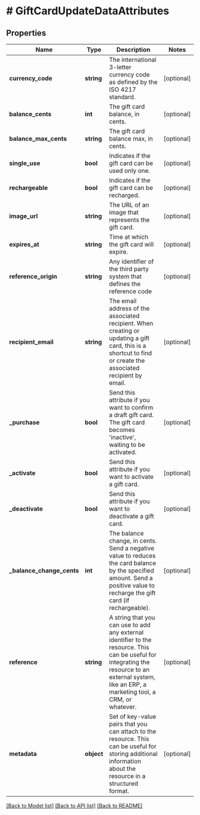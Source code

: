 # # GiftCardUpdateDataAttributes

## Properties

Name | Type | Description | Notes
------------ | ------------- | ------------- | -------------
**currency_code** | **string** | The international 3-letter currency code as defined by the ISO 4217 standard. | [optional]
**balance_cents** | **int** | The gift card balance, in cents. | [optional]
**balance_max_cents** | **string** | The gift card balance max, in cents. | [optional]
**single_use** | **bool** | Indicates if the gift card can be used only one. | [optional]
**rechargeable** | **bool** | Indicates if the gift card can be recharged. | [optional]
**image_url** | **string** | The URL of an image that represents the gift card. | [optional]
**expires_at** | **string** | Time at which the gift card will expire. | [optional]
**reference_origin** | **string** | Any identifier of the third party system that defines the reference code | [optional]
**recipient_email** | **string** | The email address of the associated recipient. When creating or updating a gift card, this is a shortcut to find or create the associated recipient by email. | [optional]
**_purchase** | **bool** | Send this attribute if you want to confirm a draft gift card. The gift card becomes &#39;inactive&#39;, waiting to be activated. | [optional]
**_activate** | **bool** | Send this attribute if you want to activate a gift card. | [optional]
**_deactivate** | **bool** | Send this attribute if you want to deactivate a gift card. | [optional]
**_balance_change_cents** | **int** | The balance change, in cents. Send a negative value to reduces the card balance by the specified amount. Send a positive value to recharge the gift card (if rechargeable). | [optional]
**reference** | **string** | A string that you can use to add any external identifier to the resource. This can be useful for integrating the resource to an external system, like an ERP, a marketing tool, a CRM, or whatever. | [optional]
**metadata** | **object** | Set of key-value pairs that you can attach to the resource. This can be useful for storing additional information about the resource in a structured format. | [optional]

[[Back to Model list]](../../README.md#models) [[Back to API list]](../../README.md#endpoints) [[Back to README]](../../README.md)
